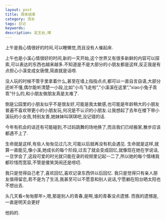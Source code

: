 ```yaml
---
layout: post
title: 周末结束
category: 流水
tags: 日记
keywords: 
description: 定王台,晴
---
```


上午是我心情很好的时间,可以睡懒觉,而且没有人催起床.

上午也是小溪心情很好的时间,新的一天开始,这个世界又有很多新鲜的内容可以探索,可以表达的东西也越来越多.不知道是不是大部分的小朋友都是这样,反正我是有点担心小溪变成女唐僧,简直就是话唠.

没人玩的时候不管手里拿着什么,甚至在墙上指指点点,都可以一直自言自语,大部分还听不懂,偶尔能听清楚一小段,比如”小鸟飞走啦”,”小溪溪在这里”,”xiao小兔子乖乖”什么的,和小朋友做朋友真是太难了.

倒是公园里的小朋友似乎不是很友好,可能是我太敏感,也可能是年龄稍大的小朋友普遍不喜欢带更小的小朋友玩,何况是不认识的小朋友.让我想起了去年在楼下带小溪玩的小女孩,特别友善,她妹妹叫琪琪吧,没记错的话.

今年有机会的话还有可能碰到,不过妈跳舞的场地换了,而且我们已经搬家,散步应该都遇不上了.

生命就是这样,有些人匆匆见过几次,可能以后就再没有机会遇见.
生命就是这样,就算一直能见,像小溪,她成长的每个阶段,过去了就会变成回忆,就像现在她在学说话,一旦学会了,这段可爱的时光就只能在录的视频里记起一二了,所以她的每个情绪我都珍惜而宽容,不管是傻笑哭闹还是唠叨.

我只是觉得自己老了,喜欢回忆,喜欢记录东西供以后回忆.
我只是觉得只有亲人朋友值得留恋,若不是为了生活,我甚至可以不愿意和别人说话,宁愿躺在阳台晒太阳也不想出去.

头几天看\<匆匆那年\>,嗯,那是别人的青春,是啊,谁的青春没点遗憾.
而我的遗憾是,一直是明天会更好

他妈的.